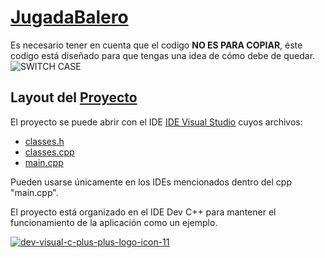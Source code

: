 # [JugadaBalero](https://github.com/Al3sKa/JugadaBalero/blob/main/JugadaBalero/x64/Debug/JugadaBalero.exe)

Es necesario tener en cuenta que el codigo **NO ES PARA COPIAR**, éste codigo está diseñado para que tengas una idea de cómo debe de quedar.
![SWITCH CASE](https://user-images.githubusercontent.com/68668508/164576394-41ab42dd-ee0f-4c6e-861c-51bf786417a0.png)

## Layout del [Proyecto](https://github.com/Al3sKa/JugadaBalero/tree/main/JugadaBalero)

El proyecto se puede abrir con el IDE [IDE Visual Studio](https://visualstudio.microsoft.com/es/) cuyos archivos:

- [classes.h](https://github.com/Al3sKa/JugadaBalero/blob/main/JugadaBalero/classes.h)
- [classes.cpp](https://github.com/Al3sKa/JugadaBalero/blob/main/JugadaBalero/classes.cpp)
- [main.cpp](https://github.com/Al3sKa/JugadaBalero/blob/main/JugadaBalero/JugadaBalero.cpp)

Pueden usarse únicamente en los IDEs mencionados dentro del cpp "main.cpp".

El proyecto está organizado en el IDE Dev C++ para mantener el funcionamiento de la aplicación como un ejemplo.

[![dev-visual-c-plus-plus-logo-icon-11](https://user-images.githubusercontent.com/68668508/164576562-42e252d5-4018-42aa-aa73-01f71cb55b2f.png)](https://sourceforge.net/projects/orwelldevcpp/)

